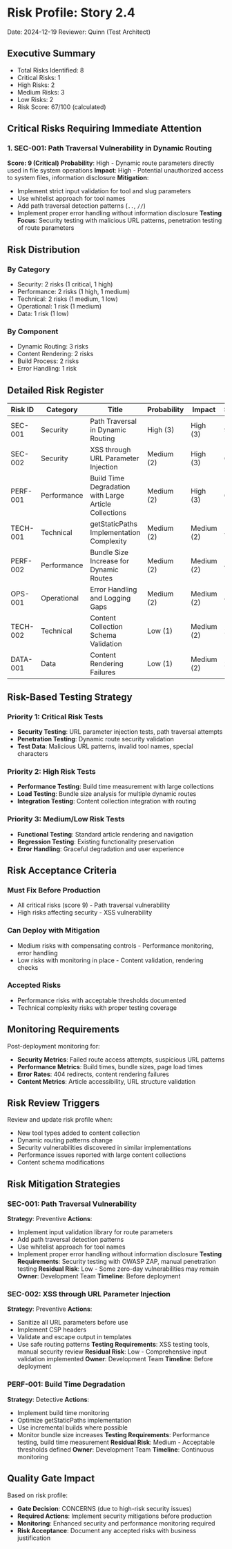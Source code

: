 # Risk Profile: Story 2.4

Date: 2024-12-19
Reviewer: Quinn (Test Architect)

## Executive Summary

- Total Risks Identified: 8
- Critical Risks: 1
- High Risks: 2
- Medium Risks: 3
- Low Risks: 2
- Risk Score: 67/100 (calculated)

## Critical Risks Requiring Immediate Attention

### 1. SEC-001: Path Traversal Vulnerability in Dynamic Routing

**Score: 9 (Critical)**
**Probability**: High - Dynamic route parameters directly used in file system operations
**Impact**: High - Potential unauthorized access to system files, information disclosure
**Mitigation**:
- Implement strict input validation for tool and slug parameters
- Use whitelist approach for tool names
- Add path traversal detection patterns (`..`, `//`)
- Implement proper error handling without information disclosure
**Testing Focus**: Security testing with malicious URL patterns, penetration testing of route parameters

## Risk Distribution

### By Category

- Security: 2 risks (1 critical, 1 high)
- Performance: 2 risks (1 high, 1 medium)
- Technical: 2 risks (1 medium, 1 low)
- Operational: 1 risk (1 medium)
- Data: 1 risk (1 low)

### By Component

- Dynamic Routing: 3 risks
- Content Rendering: 2 risks
- Build Process: 2 risks
- Error Handling: 1 risk

## Detailed Risk Register

| Risk ID  | Category | Title | Probability | Impact | Score | Priority |
|----------|----------|-------|-------------|---------|-------|----------|
| SEC-001  | Security | Path Traversal in Dynamic Routing | High (3) | High (3) | 9 | Critical |
| SEC-002  | Security | XSS through URL Parameter Injection | Medium (2) | High (3) | 6 | High |
| PERF-001 | Performance | Build Time Degradation with Large Article Collections | Medium (2) | High (3) | 6 | High |
| TECH-001 | Technical | getStaticPaths Implementation Complexity | Medium (2) | Medium (2) | 4 | Medium |
| PERF-002 | Performance | Bundle Size Increase for Dynamic Routes | Medium (2) | Medium (2) | 4 | Medium |
| OPS-001  | Operational | Error Handling and Logging Gaps | Medium (2) | Medium (2) | 4 | Medium |
| TECH-002 | Technical | Content Collection Schema Validation | Low (1) | Medium (2) | 2 | Low |
| DATA-001 | Data | Content Rendering Failures | Low (1) | Medium (2) | 2 | Low |

## Risk-Based Testing Strategy

### Priority 1: Critical Risk Tests

- **Security Testing**: URL parameter injection tests, path traversal attempts
- **Penetration Testing**: Dynamic route security validation
- **Test Data**: Malicious URL patterns, invalid tool names, special characters

### Priority 2: High Risk Tests

- **Performance Testing**: Build time measurement with large collections
- **Load Testing**: Bundle size analysis for multiple dynamic routes
- **Integration Testing**: Content collection integration with routing

### Priority 3: Medium/Low Risk Tests

- **Functional Testing**: Standard article rendering and navigation
- **Regression Testing**: Existing functionality preservation
- **Error Handling**: Graceful degradation and user experience

## Risk Acceptance Criteria

### Must Fix Before Production

- All critical risks (score 9) - Path traversal vulnerability
- High risks affecting security - XSS vulnerability

### Can Deploy with Mitigation

- Medium risks with compensating controls - Performance monitoring, error handling
- Low risks with monitoring in place - Content validation, rendering checks

### Accepted Risks

- Performance risks with acceptable thresholds documented
- Technical complexity risks with proper testing coverage

## Monitoring Requirements

Post-deployment monitoring for:

- **Security Metrics**: Failed route access attempts, suspicious URL patterns
- **Performance Metrics**: Build times, bundle sizes, page load times
- **Error Rates**: 404 redirects, content rendering failures
- **Content Metrics**: Article accessibility, URL structure validation

## Risk Review Triggers

Review and update risk profile when:

- New tool types added to content collection
- Dynamic routing patterns change
- Security vulnerabilities discovered in similar implementations
- Performance issues reported with large content collections
- Content schema modifications

## Risk Mitigation Strategies

### SEC-001: Path Traversal Vulnerability
**Strategy**: Preventive
**Actions**:
- Implement input validation library for route parameters
- Add path traversal detection patterns
- Use whitelist approach for tool names
- Implement proper error handling without information disclosure
**Testing Requirements**: Security testing with OWASP ZAP, manual penetration testing
**Residual Risk**: Low - Some zero-day vulnerabilities may remain
**Owner**: Development Team
**Timeline**: Before deployment

### SEC-002: XSS through URL Parameter Injection
**Strategy**: Preventive
**Actions**:
- Sanitize all URL parameters before use
- Implement CSP headers
- Validate and escape output in templates
- Use safe routing patterns
**Testing Requirements**: XSS testing tools, manual security review
**Residual Risk**: Low - Comprehensive input validation implemented
**Owner**: Development Team
**Timeline**: Before deployment

### PERF-001: Build Time Degradation
**Strategy**: Detective
**Actions**:
- Implement build time monitoring
- Optimize getStaticPaths implementation
- Use incremental builds where possible
- Monitor bundle size increases
**Testing Requirements**: Performance testing, build time measurement
**Residual Risk**: Medium - Acceptable thresholds defined
**Owner**: Development Team
**Timeline**: Continuous monitoring

## Quality Gate Impact

Based on risk profile:
- **Gate Decision**: CONCERNS (due to high-risk security issues)
- **Required Actions**: Implement security mitigations before production
- **Monitoring**: Enhanced security and performance monitoring required
- **Risk Acceptance**: Document any accepted risks with business justification
